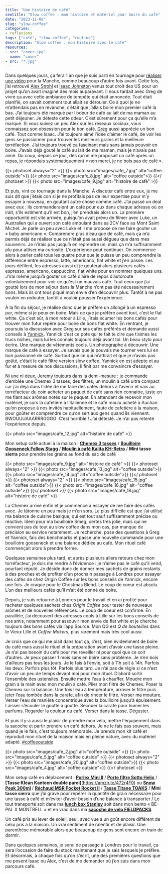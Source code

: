 ```yaml
---
title: "Une histoire de café"
seotitle: "Slow coffee : mon histoire et matériel pour boire du café"
date: "2023-11-08"
slug: "slow-coffee"
categories:
- reflexions
tags: ["café", "slow coffee", "routine"]
description: "Slow coffee : mon histoire avec le café"
resources:
- src: "cover.jpg"
  name: "cover"
- src: "*.jpg"
---
```

Dans quelques jours, ça fera 1 an que je suis parti en tournage pour [réaliser une vidéo](https://youtu.be/2NH0ZjEmZT8?si=5hAZwkomPhGW65yD) pour la Manche, comme beaucoup d’autre fois avant. Cette fois, j’ai retrouvé [Alex Strohl](https://www.instagram.com/alexstrohl) et [Isaac Johnston](https://www.instagram.com/isaacsjohnston/) venus tout droit des US pour un projet qu’on avait imaginé des mois auparavant. Il nous tardait avec Greg de vivre ça avec cette ambiance de tempête qui était annoncée. Tout était planifié, on savait comment tout allait se dérouler. Ce à quoi je ne m’attendais pas en revanche, c’était que j’allais boire mon premier café là bas. J’ai toujours été marqué par l’odeur de café au lait de ma maman au petit déjeuner. Je déteste cette odeur. C’est sûrement pour ça qu’elle m’a marqué. Si vous suivez un peu Alex sur les réseaux sociaux, vous connaissez son obsession pour le bon café. [Greg](https://gregorymignard.com/) aussi apprécie un bon café. Tout comme Isaac. J’ai toujours aimé l’idée d’aimer le café, de voir les gens se passionner pour trouver les meilleurs grains et la meilleure torréfaction. J’ai toujours trouvé ça fascinant mais sans jamais pouvoir en boire. J’avais déjà gouté le café au lait de ma maman, mais je n’avais pas aimé. Du coup, depuis ce jour, dès qu’on me proposait un café après un repas, je répondais systématiquement « non merci, je ne bois pas de café ».

{{< photoset always="2" >}} {{< photo src="images/cafe_7.jpg" alt="coffee outside">}} {{< photo src="images/cafe_8.jpg" alt="coffee outside">}} {{</ photoset >}}
{{< photo src="images/cafe_9.jpg" alt="histoire de café" >}}

Et puis, vint ce tournage dans la Manche. À discuter café entre eux, je me suis dit que j’étais con si je ne profitais pas de leur expertise pour m’y essayer à nouveau, en goutant autre chose comme café. J’ai passé un deal avec eux : ils commanderaient un café pour eux dans chaque adresse où on irait, s’ils estiment qu’il est bon, j’en prendrais alors un. La première opportunité est vite arrivée, puisqu’on avait prévu de filmer avec Luke, un Australien qui a ouvert son café ambulant dans sa 2CV face au Mont Saint Michel. Je parle un peu avec Luke et il me propose de me faire gouter un « baby americano ». Comprendre plus d’eau que de café, mais ça m’a permis déjà de réaliser que ce n’était pas aussi dégueu que dans mes souvenirs. Je n’irais pas jusqu’à en reprendre un, mais ça m’a suffisamment plu pour attiser ma curiosité. L’expérience peut continuer. On commence alors à parler café tous les quatre pour que je puisse un peu comprendre la différence entre espresso, latte, americano, flat white et j’en passe. Les jours défilent, les adresses aussi et je gouterai alors plusieurs cafés : espresso, americano, cappuccino, flat white pour en nommer quelques uns. J’irai même jusqu’à gouter un café d’aire de repos d’autoroute volontairement pour voir ce qu’est un mauvais café. Tout ceux que j’ai goutté lors de mon séjour dans la Manche n’ont pas été nécessairement bons. Mais ils ont tous piqué mon envie d’en découvrir plus. Tantôt à ne pas vouloir en redouter, tantôt à vouloir pousser l’expérience.

À la fin du séjour, je réalise donc que je préfère un allongé à un espresso pur, même si je peux en boire. Mais ce que je préfère avant tout, c’est le flat white. Ça c’est sûr, à mon retour à Lille, j’irais écumer les bons cafés pour trouver mon futur repère pour boire de bons flat white. En rentrant, je poursuis la discussion avec Greg sur ses cafés préférés et demande aussi conseils à [Yannick](https://yannickschutz.com/). Yannick c’est ce pote qui te fait te dire que t’aimes les trucs niches, mais lui les connais toujours déjà avant toi. Un beau stylo pour écrire. Une marque de vêtements cools. Un photographe à découvrir. Une marque de café à essayer. Je savais que je pouvais me tourner vers lui en bon passionné de café. Surtout que ce qui m’attirait et que je n’avais pas goûté, c’était le café filtre version slow coffee. Yannick en est adepte et au fur et à mesure de nos discussions, il finit par me convaincre d’essayer.

Ni une ni deux, Jeremy toujours dans la demi-mesure : je commande d’emblée une Chemex 3 tasses, des filtres, un moulin à café ultra compact car j’ai déjà dans l’idée de me faire des cafés dehors à l’avenir et vais au torréfacteur du coin acheter un paquet de café sans rien connaitre, juste en me fiant aux arômes notés sur le paquet. En attendant de recevoir mon matériel, je sors la cafetière à l’italienne et le café moulu acheté à Auchan qu’on propose à nos invités habituellement, faute de cafetière à la maison, pour goûter et comprendre ce qu’on sert aux gens quand ils viennent. BWOUUUAAARRRGGGG. C’est horrible ! J’ai détesté. Je n’ai pas retenté l’expérience depuis.

{{< photo src="images/cafe_12.jpg" alt="histoire de café" >}}

Mon setup café actuel à la maison : **[Chemex 3 tasses](https://amzn.to/47kOg1g )** / **[Bouilloire Gooseneck Fellow Stagg](https://amzn.to/473hXnB)** / **[Moulin à café Kalita KH-Retro](https://amzn.to/3sgGqqD )** / **Mini tasse sierra** pour prendre les grains au fond du sac de café

{{< photo src="images/cafe_9.jpg" alt="histoire de café" >}}
{{< photoset always="2" >}} {{< photo src="images/cafe_13.jpg" alt="coffee outside">}} {{< photo src="images/cafe_14.jpg" alt="coffee outside">}} {{</ photoset >}}
{{< photoset always="2" >}} {{< photo src="images/cafe_15.jpg" alt="coffee outside">}} {{< photo src="images/cafe_16.jpg" alt="coffee outside">}} {{</ photoset >}}
{{< photo src="images/cafe_18.jpg" alt="histoire de café" >}}

La Chemex arrive enfin et je commence à essayer de me faire des cafés avec. Je tâtonne un peu mais je m’en sors. Le plus difficile est que j’ai utilisé ma balance de cuisine basique, qui est tout sauf suffisamment précise ou réactive. Idem pour ma bouilloire Smeg, certes très jolie, mais qui ne convient pas du tout au slow coffee dans mon cas, par manque de précision au service notamment. Je recherche, pose des questions à Greg et Yannick, fais des benchmarks et passe une nouvelle commande pour une bouilloire gooseneck et une balance dédiée au café. Mon rituel café commençait alors à prendre forme.

Quelques semaines plus tard, et après plusieurs allers retours chez mon torréfacteur, je dois me rendre à l’évidence : je n’aime pas le café qu’il vend, pourtant réputé. Je décide donc de donner mes sachets de grains restants à des proches et de profiter d’un prochain passage à Londres pour essayer des cafés de chez Origin Coffee sur les bons conseils de Yannick, encore une fois. Je craque pour le Christmas Blend. Le coup de coeur est absolu. L’un des meilleurs cafés qu’il m’ait été donné de boire.

Depuis, je suis retourné à Londres pour le travail et en ai profité pour racheter quelques sachets chez *Origin Coffee* pour tester de nouveaux arômes et de nouvelles références. Le coup de coeur est confirmé. En parallèle, j’ai découvert des adresses cools à Lille sur les bons conseils de nos amis, notamment pour assouvir mon envie de flat white et je cherche toujours des bons cafés via l’app Source. Mon QG est *Q de bouteilles* dans le Vieux Lille et *Coffee Makers*, plus rarement mais très cool aussi.

Je crois que ce qui me plait dans tout ça, c’est, bien évidemment de boire du café mais aussi le rituel et la préparation avant d’avoir une tasse pleine. Je n’ai pas besoin du café pour me réveiller ni pour quoi que ce soit d’autres. Je peux passer 1 mois sans en boire sans problème. Je n’en bois d’ailleurs pas tous les jours. Je le fais à l’envie, soit à 11h soit à 14h. Parfois les deux. Parfois plus tôt. Parfois plus tard. Je n’ai pas de règle si ce n’est d’avoir un peu de temps devant moi pour mon rituel. D’abord sortir l’ensemble des ustensiles. Ensuite mettre l’eau à chauffer. Moudre mon grain à la main avec mon moulin à café. Plier mon filtre de Chemex. Poser la Chemex sur la balance. Une fois l’eau à température, arroser le filtre puis jeter l’eau tombée dans la carafe, afin de rincer le filtre. Verser ma mouture. Verser l’eau de manière concentrique avec la bouilloire jusqu’à épuisement. Laisser s’écouler le goutte à goutte. Secouer la carafe pour humer les parfums. Regarder la couleur du café. Verser dans la tasse. Déguster.

Et puis il y-a aussi le plaisir de prendre mon vélo, mettre l'équipement dans la sacoche et partir prendre un café dehors. Je ne le fais pas souvent, mais quand je le fais, c'est toujours mémorable. Je prends mon kit café et reproduit mon rituel de la maison mais en pleine nature, avec du matériel adapté. [#coffeeoutside](https://www.instagram.com/explore/tags/coffeeoutside)

{{< photo src="images/cafe_2.jpg" alt="coffee outside" >}}
{{< photo src="images/cafe_5.jpg" alt="coffee outside" >}}
{{< photoset always="2" >}} {{< photo src="images/cafe_20.jpg" alt="coffee outside">}} {{< photo src="images/cafe_4.jpg" alt="coffee outside">}} {{</ photoset >}}

Mon setup café en déplacement : **[Porlex Mini II](https://amzn.to/49o4Vml)** / **[Porte filtre Sotto Helix](https://sotooutdoors.eu/fr/produkt/cafetiere-helix/)** / **[Tasse Klean Kanteen double paroi]**(https://amzn.to/472r4F0) ou **[Snow Peak 300ml](https://amzn.to/3QrQ41x)** / **[Réchaud MSR Pocket Rocket II](https://amzn.to/40wK1NY)** / **[Tasse Titane TOAKS](https://amzn.to/47ponNx)** / **Mini tasse sierra** que j’ai gravé pour repérer la quantité de grain nécessaire pour une tasse à café et m’éviter d’avoir besoin d’une balance à transporter / Le tout transporté soit dans ma **[lunch box Stanley](https://amzn.to/3MyMsJZ)** soit dans mon bento « BE-PAL X MONTBELL » et en vrac dans ma **[sacoche de vélo FIELDPACKS](http://fieldpacks.fr)**.

Un café pris au lever de soleil, seul, avec vue a un goût encore différent de celui pris à la maison. Un vrai sentiment de ralentir et de plaisir. Une parenthèse mémorable alors que beaucoup de gens sont encore en train de dormir.

Dans quelques semaines, je serai de passage à Londres pour le travail, ça sera l’occasion de faire du stock maintenant que je sais lesquels je préfère.
Et désormais, à chaque fois qu’on s’écrit, une des premières questions que me posent Isaac ou Alex, c’est de me demander où j’en suis dans mon parcours café.
